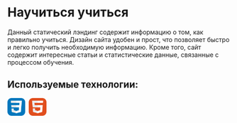 # Научиться учиться

Данный статический лэндинг содержит информацию о том, как правильно учиться. Дизайн сайта удобен и прост, что позволяет быстро и легко получить необходимую информацию. Кроме того, сайт содержит интересные статьи и статистические данные, связанные с процессом обучения.

## Используемые технологии:

<div>
  <img src="https://raw.githubusercontent.com/tandpfun/skill-icons/a50fa57465e82a1147fa512fb3d64cc5902df578/icons/CSS.svg"  title="CSS3" alt="CSS" width="40" height="40"/>&nbsp;
  <img src="https://raw.githubusercontent.com/tandpfun/skill-icons/a50fa57465e82a1147fa512fb3d64cc5902df578/icons/HTML.svg" title="HTML5" alt="HTML" width="40" height="40"/>&nbsp;
</div>
